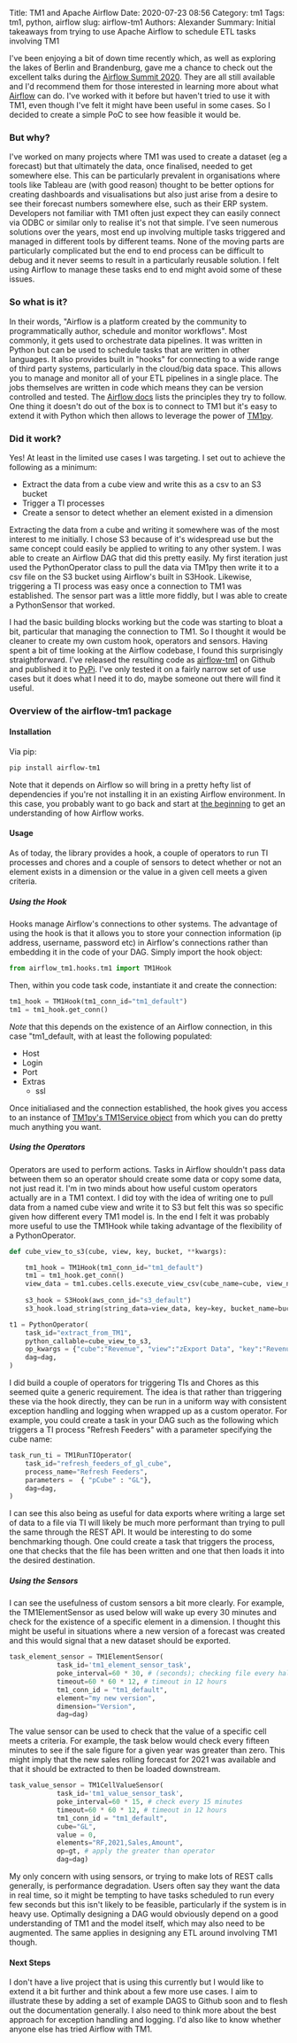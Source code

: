 Title: TM1 and Apache Airflow
Date: 2020-07-23 08:56
Category: tm1
Tags: tm1, python, airflow
slug: airflow-tm1
Authors: Alexander
Summary: Initial takeaways from trying to use Apache Airflow to schedule ETL tasks involving TM1 

I've been enjoying a bit of down time recently which, as well as exploring the lakes of Berlin and Brandenburg, gave me a chance to check out the excellent talks during the [Airflow Summit 2020](https://airflowsummit.org/). They are all still available and I'd recommend them for those interested in learning more about what [Airflow](https://airflow.apache.org/) can do. I've worked with it before but haven't tried to use it with TM1, even though I've felt it might have been useful in some cases. So I decided to create a simple PoC to see how feasible it would be.

### But why? 

I've worked on many projects where TM1 was used to create a dataset (eg a forecast) but that ultimately the data, once finalised, needed to get somewhere else. This can be particularly prevalent in organisations where tools like Tableau are (with good reason) thought to be better options for creating dashboards and visualisations but also just arise from a desire to see their forecast numbers somewhere else, such as their ERP system. Developers not familiar with TM1 often just expect they can easily connect via ODBC or similar only to realise it's not that simple. I've seen numerous solutions over the years, most end up involving multiple tasks triggered and managed in different tools by different teams. None of the moving parts are particularly complicated but the end to end process can be difficult to debug and it never seems to result in a particularly reusable solution. I felt using Airflow to manage these tasks end to end might avoid some of these issues.

### So what is it?

In their words, "Airflow is a platform created by the community to programmatically author, schedule and monitor workflows". Most commonly, it gets used to orchestrate data pipelines. It was written in Python but can be used to schedule tasks that are written in other languages. It also provides built in "hooks" for connecting to a wide range of third party systems, particularly in the cloud/big data space. This allows you to manage and monitor all of your ETL pipelines in a single place. The jobs themselves are written in code which means they can be version controlled and tested. The [Airflow docs](https://gtoonstra.github.io/etl-with-airflow/principles.html) lists the principles they try to follow. One thing it doesn't do out of the box is to connect to TM1 but it's easy to extend it with Python which then allows to leverage the power of [TM1py](https://github.com/cubewise-code/tm1py).

### Did it work? 

Yes! At least in the limited use cases I was targeting. I set out to achieve the following as a minimum:

* Extract the data from a cube view and write this as a csv to an S3 bucket
* Trigger a TI processes
* Create a sensor to detect whether an element existed in a dimension

Extracting the data from a cube and writing it somewhere was of the most interest to me initially. I chose S3 because of it's widespread use but the same concept could easily be applied to writing to any other system. I was able to create an Airflow DAG that did this pretty easily. My first iteration just used the PythonOperator class to pull the data via TM1py then write it to a csv file on the S3 bucket using Airflow's built in S3Hook. Likewise, triggering a TI process was easy once a connection to TM1 was established. The sensor part was a little more fiddly, but I was able to create a PythonSensor that worked. 

I had the basic building blocks working but the code was starting to bloat a bit, particular that managing the connection to TM1. So I thought it would be cleaner to create my own custom hook, operators and sensors. Having spent a bit of time looking at the Airflow codebase, I found this surprisingly straightforward. I've released the resulting code as [airflow-tm1](https://github.com/scrambldchannel/airflow-tm1) on Github and published it to [PyPi](https://pypi.org/project/airflow-tm1/). I've only tested it on a fairly narrow set of use cases but it does what I need it to do, maybe someone out there will find it useful.


### Overview of the airflow-tm1 package

#### Installation

Via pip:

```sh
pip install airflow-tm1
```

Note that it depends on Airflow so will bring in a pretty hefty list of dependencies if you're not installing it in an existing Airflow environment. In this case, you probably want to go back and start at [the beginning](https://airflow.apache.org/docs/stable/start.html) to get an understanding of how Airflow works.

#### Usage

As of today, the library provides a hook, a couple of operators to run TI processes and chores and a couple of sensors to detect whether or not an element exists in a dimension or the value in a given cell meets a given criteria. 

##### Using the Hook

Hooks manage Airflow's connections to other systems. The advantage of using the hook is that it allows you to store your connection information (ip address, username, password etc) in Airflow's connections rather than embedding it in the code of your DAG. 
Simply import the hook object:

```python
from airflow_tm1.hooks.tm1 import TM1Hook
```

Then, within you code task code, instantiate it and create the connection:

```python
tm1_hook = TM1Hook(tm1_conn_id="tm1_default")
tm1 = tm1_hook.get_conn()
```

*Note* that this depends on the existence of an Airflow connection, in this case "tm1_default, with at least the following populated:

* Host
* Login
* Port
* Extras
    * ssl

Once initialiased and the connection established, the hook gives you access to an instance of [TM1py's TM1Service object](https://github.com/cubewise-code/tm1py) from which you can do pretty much anything you want.


##### Using the Operators

Operators are used to perform actions. Tasks in Airflow shouldn't pass data between them so an operator should create some data or copy some data, not just read it. I'm in two minds about how useful custom operators actually are in a TM1 context. I did toy with the idea of writing one to pull data from a named cube view and write it to S3 but felt this was so specific given how different every TM1 model is. In the end I felt it was probably more useful to use the TM1Hook while taking advantage of the flexibility of a PythonOperator.

```python
def cube_view_to_s3(cube, view, key, bucket, **kwargs):

    tm1_hook = TM1Hook(tm1_conn_id="tm1_default")
    tm1 = tm1_hook.get_conn()
    view_data = tm1.cubes.cells.execute_view_csv(cube_name=cube, view_name=view, private=False)
    
    s3_hook = S3Hook(aws_conn_id="s3_default")
    s3_hook.load_string(string_data=view_data, key=key, bucket_name=bucket, replace=True)

t1 = PythonOperator(
    task_id="extract_from_TM1",
    python_callable=cube_view_to_s3,
    op_kwargs = {"cube":"Revenue", "view":"zExport Data", "key":"Revenue.csv", "bucket":"airflowtest" },
    dag=dag,
)

```

I did build a couple of operators for triggering TIs and Chores as this seemed quite a generic requirement. The idea is that rather than triggering these via the hook directly, they can be run in a uniform way with consistent exception handling and logging when wrapped up as a custom operator. For example, you could create a task in your DAG such as the following which triggers a TI process "Refresh Feeders" with a parameter specifying the cube name:

```python
task_run_ti = TM1RunTIOperator(
    task_id="refresh_feeders_of_gl_cube",
    process_name="Refresh Feeders",
    parameters =  { "pCube" : "GL"},
    dag=dag,
)

```

I can see this also being as useful for data exports where writing a large set of data to a file via TI will likely be much more performant than trying to pull the same through the REST API. It would be interesting to do some benchmarking though. One could create a task that triggers the process, one that checks that the file has been written and one that then loads it into the desired destination.


##### Using the Sensors

I can see the usefulness of custom sensors a bit more clearly. For example, the TM1ElementSensor as used below will wake up every 30 minutes and check for the existence of a specific element in a dimension. I thought this might be useful in situations where a new version of a forecast was created and this would signal that a new dataset should be exported. 

```python
task_element_sensor = TM1ElementSensor(
            task_id='tm1_element_sensor_task',
            poke_interval=60 * 30, # (seconds); checking file every half an hour
            timeout=60 * 60 * 12, # timeout in 12 hours
            tm1_conn_id = "tm1_default",
            element="my new version",
            dimension="Version",
            dag=dag)
```

The value sensor can be used to check that the value of a specific cell meets a criteria. For example, the task below would check every fifteen minutes to see if the sale figure for a given year was greater than zero. This might imply that the new sales rolling forecast for 2021 was available and that it should be extracted to then be loaded downstream. 

```python
task_value_sensor = TM1CellValueSensor(
            task_id='tm1_value_sensor_task',
            poke_interval=60 * 15, # check every 15 minutes 
            timeout=60 * 60 * 12, # timeout in 12 hours
            tm1_conn_id = "tm1_default",
            cube="GL",
            value = 0,
            elements="RF,2021,Sales,Amount",
            op=gt, # apply the greater than operator 
            dag=dag)
```

My only concern with using sensors, or trying to make lots of REST calls generally, is performance degradation. Users often say they want the data in real time, so it might be tempting to have tasks scheduled to run every few seconds but this isn't likely to be feasible, particularly if the system is in heavy use. Optimally designing a DAG would obviously depend on a good understanding of TM1 and the model itself, which may also need to be augmented. The same applies in designing any ETL around involving TM1 though. 

#### Next Steps

I don't have a live project that is using this currently but I would like to extend it a bit further and think about a few more use cases. I aim to illustrate these by adding a set of example DAGS to Github soon and to flesh out the documentation generally. I also need to think more about the best approach for exception handling and logging. I'd also like to know whether anyone else has tried Airflow with TM1.
